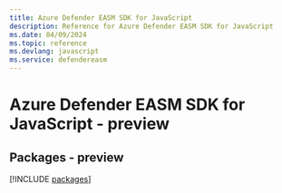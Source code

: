 ```yaml
---
title: Azure Defender EASM SDK for JavaScript
description: Reference for Azure Defender EASM SDK for JavaScript
ms.date: 04/09/2024
ms.topic: reference
ms.devlang: javascript
ms.service: defendereasm
---
```

# Azure Defender EASM SDK for JavaScript - preview
## Packages - preview
[!INCLUDE [packages](defender-easm-index.md)]